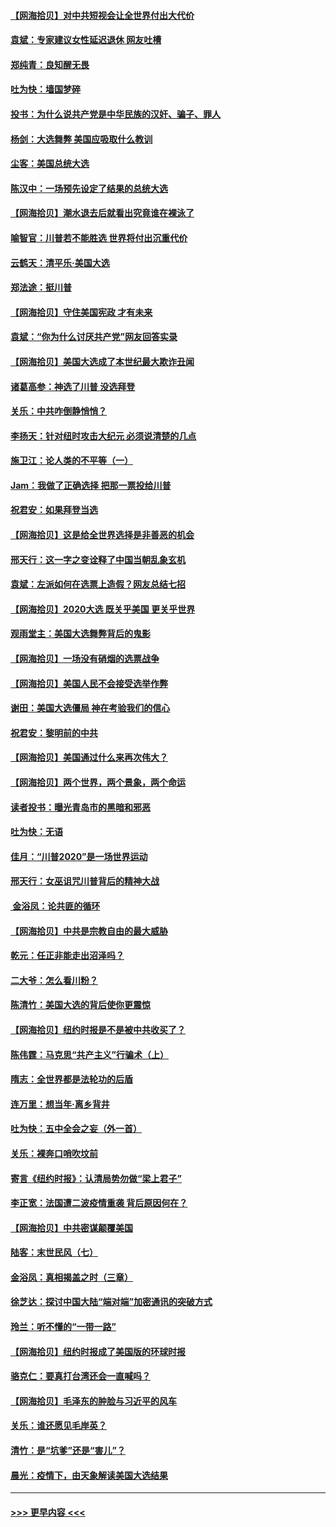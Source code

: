 #### [【网海拾贝】对中共短视会让全世界付出大代价](../pages/nsc993/n12546043.md?t=11140002) 
#### [袁斌：专家建议女性延迟退休 网友吐槽](../pages/nsc993/n12545424.md?t=11140002) 
#### [郑纯青：良知醒无畏](../pages/nsc993/n12545394.md?t=11140002) 
#### [吐为快：墙国梦碎](../pages/nsc993/n12545309.md?t=11140002) 
#### [投书：为什么说共产党是中华民族的汉奸、骗子、罪人](../pages/nsc993/n12545089.md?t=11140002) 
#### [杨剑：大选舞弊 美国应吸取什么教训](../pages/nsc993/n12543937.md?t=11140002) 
#### [尘客：美国总统大选](../pages/nsc993/n12543828.md?t=11140002) 
#### [陈汉中：一场预先设定了结果的总统大选](../pages/nsc993/n12543564.md?t=11140002) 
#### [【网海拾贝】潮水退去后就看出究竟谁在裸泳了](../pages/nsc993/n12543321.md?t=11140002) 
#### [喻智官：川普若不能胜选 世界将付出沉重代价](../pages/nsc993/n12541352.md?t=11140002) 
#### [云鹤天：清平乐‧美国大选](../pages/nsc993/n12540916.md?t=11140002) 
#### [郑法途：挺川普](../pages/nsc993/n12540898.md?t=11140002) 
#### [【网海拾贝】守住美国宪政 才有未来](../pages/nsc993/n12540423.md?t=11140002) 
#### [袁斌：“你为什么讨厌共产党”网友回答实录](../pages/nsc993/n12540208.md?t=11140002) 
#### [【网海拾贝】美国大选成了本世纪最大欺诈丑闻](../pages/nsc993/n12538029.md?t=11140002) 
#### [诸葛高参：神选了川普 没选拜登](../pages/nsc993/n12537664.md?t=11140002) 
#### [关乐：中共咋倒静悄悄？](../pages/nsc993/n12537615.md?t=11140002) 
#### [李扬天：针对纽时攻击大纪元 必须说清楚的几点](../pages/nsc993/n12536001.md?t=11140002) 
#### [施卫江：论人类的不平等（一）](../pages/nsc993/n12535700.md?t=11140002) 
#### [Jam：我做了正确选择 把那一票投给川普](../pages/nsc993/n12535743.md?t=11140002) 
#### [祝君安：如果拜登当选](../pages/nsc993/n12535726.md?t=11140002) 
#### [【网海拾贝】这是给全世界选择是非善恶的机会](../pages/nsc993/n12535061.md?t=11140002) 
#### [邢天行：这一字之变诠释了中国当朝乱象玄机](../pages/nsc993/n12533446.md?t=11140002) 
#### [袁斌：左派如何在选票上造假？网友总结七招](../pages/nsc993/n12533180.md?t=11140002) 
#### [【网海拾贝】2020大选 既关乎美国 更关乎世界](../pages/nsc993/n12533161.md?t=11140002) 
#### [观雨堂主：美国大选舞弊背后的鬼影](../pages/nsc993/n12533153.md?t=11140002) 
#### [【网海拾贝】一场没有硝烟的选票战争](../pages/nsc993/n12531883.md?t=11140002) 
#### [【网海拾贝】美国人民不会接受选举作弊](../pages/nsc993/n12528850.md?t=11140002) 
#### [谢田：美国大选僵局 神在考验我们的信心](../pages/nsc993/n12527932.md?t=11140002) 
#### [祝君安：黎明前的中共](../pages/nsc993/n12524071.md?t=11140002) 
#### [【网海拾贝】美国通过什么来再次伟大？](../pages/nsc993/n12523844.md?t=11140002) 
#### [【网海拾贝】两个世界，两个景象，两个命运](../pages/nsc993/n12521419.md?t=11140002) 
#### [读者投书：曝光青岛市的黑暗和邪恶](../pages/nsc993/n12520988.md?t=11140002) 
#### [吐为快：无语](../pages/nsc993/n12518588.md?t=11140002) 
#### [佳月：“川普2020”是一场世界运动](../pages/nsc993/n12518581.md?t=11140002) 
#### [邢天行：女巫诅咒川普背后的精神大战](../pages/nsc993/n12517257.md?t=11140002) 
#### [ 金浴凤：论共匪的循环](../pages/nsc993/n12517133.md?t=11140002) 
#### [【网海拾贝】中共是宗教自由的最大威胁](../pages/nsc993/n12516879.md?t=11140002) 
#### [乾元：任正非能走出沼泽吗？](../pages/nsc993/n12515831.md?t=11140002) 
#### [二大爷：怎么看川粉？](../pages/nsc993/n12515820.md?t=11140002) 
#### [陈清竹：美国大选的背后使你更震惊](../pages/nsc993/n12515589.md?t=11140002) 
#### [【网海拾贝】纽约时报是不是被中共收买了？](../pages/nsc993/n12515122.md?t=11140002) 
#### [陈伟霆：马克思“共产主义”行骗术（上）](../pages/nsc993/n12510217.md?t=11140002) 
#### [隋志：全世界都是法轮功的后盾](../pages/nsc993/n12510636.md?t=11140002) 
#### [连万里：想当年‧离乡背井](../pages/nsc993/n12510623.md?t=11140002) 
#### [吐为快：五中全会之妄（外一首）](../pages/nsc993/n12510470.md?t=11140002) 
#### [关乐：裸奔口哨吹坟前](../pages/nsc993/n12510403.md?t=11140002) 
#### [寄言《纽约时报》：认清局势勿做“梁上君子”](../pages/nsc993/n12510042.md?t=11140002) 
#### [李正宽：法国遭二波疫情重袭 背后原因何在？](../pages/nsc993/n12509971.md?t=11140002) 
#### [【网海拾贝】中共密谋颠覆美国](../pages/nsc993/n12509816.md?t=11140002) 
#### [陆客：末世民风（七）](../pages/nsc993/n12507822.md?t=11140002) 
#### [金浴凤：真相揭盖之时（三章）](../pages/nsc993/n12507804.md?t=11140002) 
#### [徐芝达：探讨中国大陆“端对端”加密通讯的突破方式](../pages/nsc993/n12507682.md?t=11140002) 
#### [玲兰：听不懂的“一带一路”](../pages/nsc993/n12507669.md?t=11140002) 
#### [【网海拾贝】纽约时报成了美国版的环球时报](../pages/nsc993/n12507053.md?t=11140002) 
#### [骆克仁：要真打台湾还会一直喊吗？](../pages/nsc993/n12506843.md?t=11140002) 
#### [【网海拾贝】毛泽东的肿脸与习近平的风车](../pages/nsc993/n12504537.md?t=11140002) 
#### [关乐：谁还愿见毛岸英？](../pages/nsc993/n12503866.md?t=11140002) 
#### [清竹：是“坑爹”还是“害儿”？](../pages/nsc993/n12503034.md?t=11140002) 
#### [晨光：疫情下，由天象解读美国大选结果](../pages/nsc993/n12502536.md?t=11140002) 

----
#### [ >>> 更早内容 <<< ](../indexes/nsc993-earlier.md)
